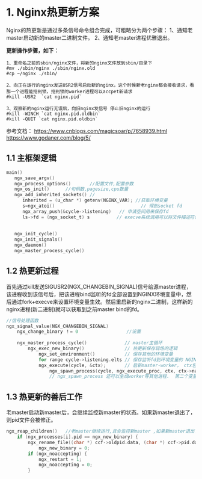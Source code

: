 # 1. Nginx热更新方案

Nginx的热更新是通过多条信号命令组合完成，可粗略分为两个步骤：
1、通知老master启动新的master二进制文件。
2、通知老master进程优雅退出。

**更新操作步骤，如下：**

```shell
1、重命名之前的sbin/nginx文件，将新的nginx文件放到sbin/目录下
#mv ./sbin/nginx ./sbin/nginx.old
#cp ~/nginx ./sbin/

2、向正在运行的nginx发送USR2信号启动新的nginx，这个时候新老nginx都会接收请求，看那一个进程能抢到锁，抢到锁的worker进程可以accpet新请求
#kill -USR2  `cat nginx.pid`

3、观察新的nginx运行无误后，向旧nginx发信号 停止旧nginx的运行
#kill -WINCH `cat nginx.pid.oldbin`
#kill -QUIT `cat nginx.pid.oldbin`
```

 参考文档：
	 <https://www.cnblogs.com/magicsoar/p/7658939.html>
	 <https://www.godaner.com/blog/5/>



## 1.1 主框架逻辑

```C
main()
   ngx_save_argv()
   ngx_process_options()       //配置文件,配置参数
   ngx_os_init()      //句柄数,pagesize,cpu数量
   ngx_add_inherited_sockets() //
      inherited = (u_char *) getenv(NGINX_VAR); //获取环境变量 
      s=ngx_atoi()                                // 得到socket fd
      ngx_array_push(&cycle->listening)   // 申请空间用来保存fd   
      ls->fd = (ngx_socket_t) s          // execve系统调用可以将文件描述符传递给新进程。 新后台可以继承打开的fd！
         
       
   ngx_init_cycle()
   ngx_init_signals()
   ngx_daemon()
   ngx_master_process_cycle()
```

## 1.2 热更新过程

首先通过kill发送SIGUSR2(NGX_CHANGEBIN_SIGNAL)信号给源master进程，该进程收到该信号后，把该进程bind监听的fd全部设置到NGINX环境变量中，然后通过fork+execve来设置环境变量生效。然后重启新的nginx二进制，这样新的nginx进程(新二进制)就可以获取到之前master bind的fd。

```C
//信号处理函数
ngx_signal_value(NGX_CHANGEBIN_SIGNAL)
	ngx_change_binary ！= 0 					//设置
    
    ngx_master_process_cycle()				// master主循环
        ngx_exec_new_binary()				// 热更新保存现场的逻辑
            ngx_set_environment()			// 保存其他的环境变量
            for range cycle->listening.elts	// 保存监听fd到环境变量的 NGINX= 中
            ngx_execute(cycle, &ctx);		// 启新master-worker， ctx包括bin路径path、name、argv，envp四个成员
                ngx_spawn_process(cycle, ngx_execute_proc, ctx, ctx->name,NGX_PROCESS_DETACHED);
                // ngx_spawn_process 还可以生成worker等其他进程.  第二个变量是子进程的main函数. ngx_execute_proc()实际上就是系统调用 execve的包装,启作用是重新exe(二进制). 调用exe簇函数后，从bin的main()重新开始执行.  
```

## 1.3 热更新的善后工作 

老master启动新master后，会继续监控新master的状态。如果新master退出了，则pid文件会被修正。

```C
ngx_reap_children()   //老master继续运行,且会监控新master ,如果新master退出了，回滚热更新。
    if (ngx_processes[i].pid == ngx_new_binary) {
        ngx_rename_file((char *) ccf->oldpid.data, (char *) ccf->pid.data))	//这样老master就不会被人用shell杀掉
            ngx_new_binary = 0;
        if (ngx_noaccepting) {
            ngx_restart = 1;
            ngx_noaccepting = 0;
        }
```
